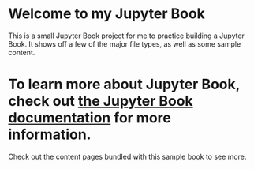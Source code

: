# Welcome to my Jupyter Book

This is a small Jupyter Book project for me to practice building a Jupyter Book.
It shows off a few of the major file types, as well as some sample content.

To learn more about Jupyter Book, check out [the Jupyter Book documentation](https://jupyterbook.org) for more information.
=======

Check out the content pages bundled with this sample book to see more.

```{tableofcontents}
```
